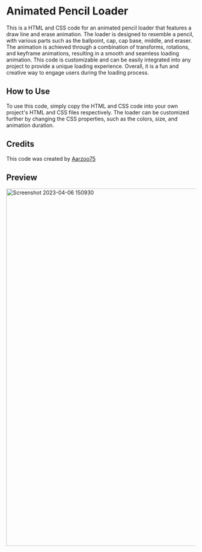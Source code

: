 # Animated Pencil Loader
This is a HTML and CSS code for an animated pencil loader that features a draw line and erase animation. The loader is designed to resemble a pencil, with various parts such as the ballpoint, cap, cap base, middle, and eraser. The animation is achieved through a combination of transforms, rotations, and keyframe animations, resulting in a smooth and seamless loading animation. This code is customizable and can be easily integrated into any project to provide a unique loading experience. Overall, it is a fun and creative way to engage users during the loading process.

## How to Use
To use this code, simply copy the HTML and CSS code into your own project's HTML and CSS files respectively. The loader can be customized further by changing the CSS properties, such as the colors, size, and animation duration.

## Credits
This code was created by [Aarzoo75](https://twitter.com/Aarzoo75)

## Preview
<img width="950" alt="Screenshot 2023-04-06 150930" src="https://user-images.githubusercontent.com/59678435/230339517-5c0a5cfb-f2df-47e3-b82d-95d8e20ae07f.png">
